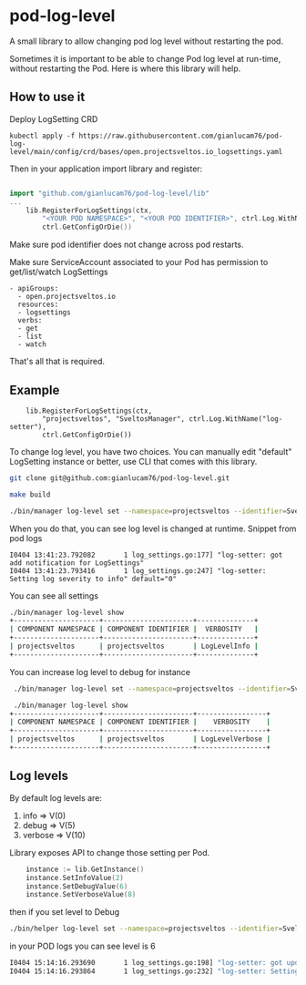 # pod-log-level
A small library to allow changing pod log level without restarting the pod.

Sometimes it is important to be able to change Pod log level at run-time, without restarting the Pod. Here is where this library will help. 

## How to use it
Deploy LogSetting CRD

```
kubectl apply -f https://raw.githubusercontent.com/gianlucam76/pod-log-level/main/config/crd/bases/open.projectsveltos.io_logsettings.yaml
```

Then in your application import library and register:

```go

import "github.com/gianlucam76/pod-log-level/lib"
...
	lib.RegisterForLogSettings(ctx,
		"<YOUR POD NAMESPACE>", "<YOUR POD IDENTIFIER>", ctrl.Log.WithName("log-setter"),
		ctrl.GetConfigOrDie())
```

Make sure pod identifier does not change across pod restarts.

Make sure ServiceAccount associated to your Pod has permission to get/list/watch LogSettings

```
- apiGroups:
  - open.projectsveltos.io
  resources:
  - logsettings
  verbs:
  - get
  - list
  - watch
```

That's all that is required.

## Example

```
	lib.RegisterForLogSettings(ctx,
		"projectsveltos", "SveltosManager", ctrl.Log.WithName("log-setter"),
		ctrl.GetConfigOrDie())
```

To change log level, you have two choices. You can manually edit "default" LogSetting instance or better, use CLI that comes with this library.

```bash
git clone git@github.com:gianlucam76/pod-log-level.git
```

```bash
make build
```

```bash
./bin/manager log-level set --namespace=projectsveltos --identifier=SveltosManager --info
```

When you do that, you can see log level is changed at runtime. Snippet from pod logs

```
I0404 13:41:23.792082       1 log_settings.go:177] "log-setter: got add notification for LogSettings"
I0404 13:41:23.793416       1 log_settings.go:247] "log-setter: Setting log severity to info" default="0"
```

You can see all settings

```bash
./bin/manager log-level show                                                             
+---------------------+----------------------+--------------+
| COMPONENT NAMESPACE | COMPONENT IDENTIFIER |  VERBOSITY   |
+---------------------+----------------------+--------------+
| projectsveltos      | projectsveltos       | LogLevelInfo |
+---------------------+----------------------+--------------+
```

You can increase log level to debug for instance

```bash
 ./bin/manager log-level set --namespace=projectsveltos --identifier=SveltosManager --verbose
 ```

```bash
 ./bin/manager log-level show                                                                
+---------------------+----------------------+-----------------+
| COMPONENT NAMESPACE | COMPONENT IDENTIFIER |    VERBOSITY    |
+---------------------+----------------------+-----------------+
| projectsveltos      | projectsveltos       | LogLevelVerbose |
+---------------------+----------------------+-----------------+
```

## Log levels

By default log levels are:

1. info => V(0)
2. debug => V(5)
3. verbose => V(10)

Library exposes API to change those setting per Pod.

```go
	instance := lib.GetInstance()
	instance.SetInfoValue(2)
	instance.SetDebugValue(6)
	instance.SetVerboseValue(8)
```

then  if you set level to Debug

```bash
./bin/helper log-level set --namespace=projectsveltos --identifier=SveltosManager --debug  
```

in your POD logs you can see level is 6

```bash
I0404 15:14:16.293690       1 log_settings.go:198] "log-setter: got update notification for LogSettings"
I0404 15:14:16.293864       1 log_settings.go:232] "log-setter: Setting log severity to debug" debug="6"
```